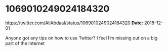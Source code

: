 # 1069010249024184320
https://twitter.com/AliAbdaal/status/1069010249024184320
**Date:** 2018-12-01

Anyone got any tips on how to use Twitter? I feel I’m missing out on a big part of the Internet
